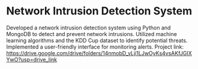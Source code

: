 # Network Intrusion Detection System
Developed a network intrusion detection system using Python and MongoDB to detect and prevent network intrusions. 
Utilized machine learning algorithms and the KDD Cup dataset to identify potential threats. Implemented a user-friendly interface for monitoring alerts.
Project link: https://drive.google.com/drive/folders/14nmobD_vLji1LJwOyKs4vsAKfJGIXYwO?usp=drive_link
